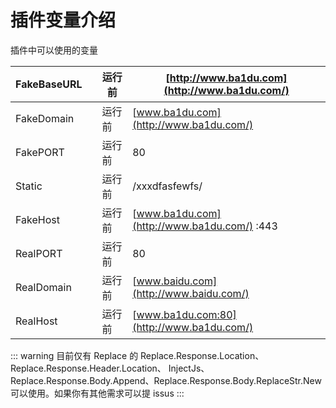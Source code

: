 # 插件变量介绍

插件中可以使用的变量

| FakeBaseURL |      | 运行前 | [http://www.ba1du.com](http://www.ba1du.com/) |
| ----------- | ---- | ------ | --------------------------------------------- |
| FakeDomain  |      | 运行前 | [www.ba1du.com](http://www.ba1du.com/)        |
| FakePORT    |      | 运行前 | 80                                            |
| Static      |      | 运行前 | /xxxdfasfewfs/                                |
| FakeHost    |      | 运行前 | [www.ba1du.com](http://www.ba1du.com/) :443   |
| RealPORT    |      | 运行前 | 80                                            |
| RealDomain  |      | 运行前 | [www.baidu.com](http://www.baidu.com/)        |
| RealHost    |      | 运行前 | [www.ba1du.com:80](http://www.ba1du.com/)     |

::: warning
目前仅有 Replace 的 Replace.Response.Location、Replace.Response.Header.Location、 InjectJs、Replace.Response.Body.Append、Replace.Response.Body.ReplaceStr.New 可以使用。如果你有其他需求可以提 issus
:::
